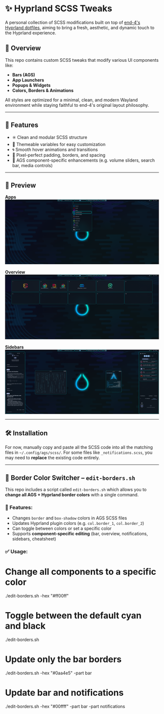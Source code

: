 # ✨ Hyprland SCSS Tweaks

A personal collection of SCSS modifications built on top of [end-4's Hyprland dotfiles](https://github.com/end-4/dots-hyprland), aiming to bring a fresh, aesthetic, and dynamic touch to the Hyprland experience.

## 🎯 Overview

This repo contains custom SCSS tweaks that modify various UI components like:
- **Bars (AGS)**
- **App Launchers**
- **Popups & Widgets**
- **Colors, Borders & Animations**

All styles are optimized for a minimal, clean, and modern Wayland environment while staying faithful to end-4's original layout philosophy.

---

## 🌈 Features

- ✳️ Clean and modular SCSS structure
- 🎨 Themeable variables for easy customization
- 🌀 Smooth hover animations and transitions
- 📐 Pixel-perfect padding, borders, and spacing
- 🧩 AGS component-specific enhancements (e.g. volume sliders, search bar, media controls)

---

## 📸 Preview
**Apps**  
![screenshot](images/apps.png)

**Overview**  
![screenshot](images/overview.png)

**Sidebars**  
![screenshot](images/sidebars.png)

---

## 🛠️ Installation

For now, manually copy and paste all the SCSS code into all the matching files in `~/.config/ags/scss/`. For some files like `_notifications.scss`, you may need to **replace** the existing code entirely.

---

## 🔧 Border Color Switcher – `edit-borders.sh`

This repo includes a script called `edit-borders.sh` which allows you to **change all AGS + Hyprland border colors** with a single command.

### 📌 Features:
- Changes `border` and `box-shadow` colors in AGS SCSS files
- Updates Hyprland plugin colors (e.g. `col.border_1`, `col.border_2`)
- Can toggle between colors or set a specific color
- Supports **component-specific editing** (bar, overview, notifications, sidebars, cheatsheet)

### ✅ Usage:

# Change all components to a specific color
./edit-borders.sh -hex "#ff00ff"

# Toggle between the default cyan and black
./edit-borders.sh

# Update only the bar borders
./edit-borders.sh -hex "#0aa4e5" -part bar

# Update bar and notifications
./edit-borders.sh -hex "#00ffff" -part bar -part notifications
